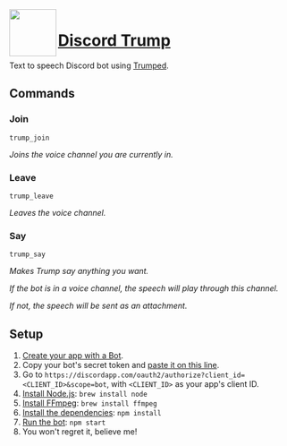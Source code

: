 <img src="trump.jpg?raw=true" width="84" align="left">

# [Discord Trump](https://discordapp.com/oauth2/authorize?client_id=484622857041608705&scope=bot)
Text to speech Discord bot using [Trumped](https://trumped.com/).

## Commands
### Join
`trump_join`

*Joins the voice channel you are currently in.*

### Leave
`trump_leave`

*Leaves the voice channel.*

### Say
`trump_say`

*Makes Trump say anything you want.*

*If the bot is in a voice channel, the speech will play through this channel.*

*If not, the speech will be sent as an attachment.*

## Setup
1. [Create your app with a Bot](https://discordapp.com/developers/applications/me).
2. Copy your bot's secret token and [paste it on this line](https://github.com/MysteryPancake/Discord-Trump/blob/master/trump.js#L8).
3. Go to `https://discordapp.com/oauth2/authorize?client_id=<CLIENT_ID>&scope=bot`, with `<CLIENT_ID>` as your app's client ID.
4. [Install Node.js](https://nodejs.org/en/download): `brew install node`
5. [Install FFmpeg](https://www.ffmpeg.org/download.html): `brew install ffmpeg`
6. [Install the dependencies](https://github.com/MysteryPancake/Discord-Trump/blob/master/package.json#L37-L40): `npm install`
7. [Run the bot](https://github.com/MysteryPancake/Discord-Trump/blob/master/trump.js): `npm start`
8. You won't regret it, believe me!
